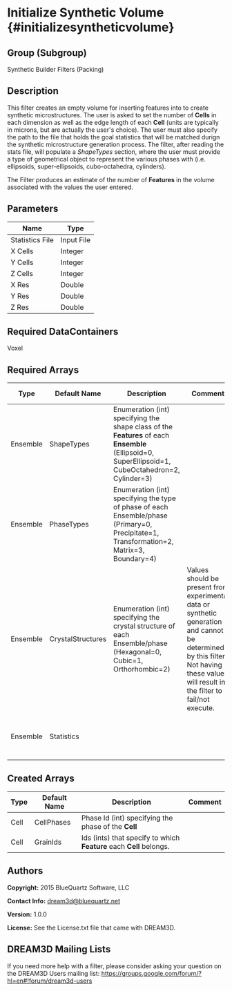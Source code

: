 Initialize Synthetic Volume {#initializesyntheticvolume}
======

## Group (Subgroup) ##
Synthetic Builder Filters (Packing)

## Description ##
This filter creates an empty volume for inserting features into to create synthetic microstructures.  The user is asked to set the number of **Cells** in each dimension as well as the edge length of each **Cell** (units are typically in microns, but are actually the user's choice).  The user must also specify the path to the file that holds the goal statistics that will be matched durign the synthetic microstructure generation process.  The filter, after reading the stats file, will populate a *ShapeTypes* section, where the user must provide a type of geometrical object to represent the various phases with (i.e. ellipsoids, super-ellipsoids, cubo-octahedra, cylinders).

The Filter produces an estimate of the number of **Features** in the volume associated with the
values the user entered.


## Parameters ##

| Name | Type |
|------|------|
| Statistics File | Input File |
| X Cells | Integer |
| Y Cells | Integer |
| Z Cells | Integer |
| X Res | Double |
| Y Res | Double |
| Z Res | Double |

## Required DataContainers ##
Voxel

## Required Arrays ##

| Type | Default Name | Description | Comment | Filters Known to Create Data |
|------|--------------|-------------|---------|-----|
| Ensemble | ShapeTypes | Enumeration (int) specifying the shape class of the **Features** of each **Ensemble** (Ellipsoid=0, SuperEllipsoid=1, CubeOctahedron=2, Cylinder=3) | | Values are obtained from user input on GUI |
| Ensemble | PhaseTypes | Enumeration (int) specifying the type of phase of each Ensemble/phase (Primary=0, Precipitate=1, Transformation=2, Matrix=3, Boundary=4) |  | Intialize Synthetic Volume (SyntheticBuilding), Generate Ensemble Statistics (Statistics) |
| Ensemble | CrystalStructures | Enumeration (int) specifying the crystal structure of each Ensemble/phase (Hexagonal=0, Cubic=1, Orthorhombic=2) | Values should be present from experimental data or synthetic generation and cannot be determined by this filter. Not having these values will result in the filter to fail/not execute. | Read H5Ebsd File (IO), Read Ensemble Info File (IO), Initialize Synthetic Volume (SyntheticBuilding) |
| Ensemble | Statistics |  |  | Generate Ensemble Statistics (Statistics), StatsGenerator Application |

## Created Arrays ##

| Type | Default Name | Description | Comment |
|------|--------------|-------------|---------|
| Cell | CellPhases | Phase Id (int) specifying the phase of the **Cell** |  |
| Cell | GrainIds | Ids (ints) that specify to which **Feature** each **Cell** belongs. |  |

## Authors ##

**Copyright:** 2015 BlueQuartz Software, LLC

**Contact Info:** dream3d@bluequartz.net

**Version:** 1.0.0

**License:**  See the License.txt file that came with DREAM3D.




## DREAM3D Mailing Lists ##

If you need more help with a filter, please consider asking your question on the DREAM3D Users mailing list:
https://groups.google.com/forum/?hl=en#!forum/dream3d-users


